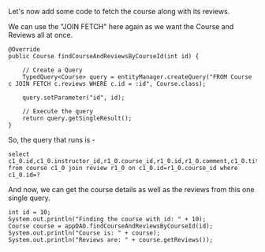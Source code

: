 Let's now add some code to fetch the course along with its reviews.

We can use the "JOIN FETCH" here again as we want the Course and Reviews all at once.

    @Override
    public Course findCourseAndReviewsByCourseId(int id) {

        // Create a Query
        TypedQuery<Course> query = entityManager.createQuery("FROM Course c JOIN FETCH c.reviews WHERE c.id = :id", Course.class);

        query.setParameter("id", id);

        // Execute the query
        return query.getSingleResult();
    }

So, the query that runs is - 

    select c1_0.id,c1_0.instructor_id,r1_0.course_id,r1_0.id,r1_0.comment,c1_0.title from course c1_0 join review r1_0 on c1_0.id=r1_0.course_id where c1_0.id=?

And now, we can get the course details as well as the reviews from this one single query.

    int id = 10;
	System.out.println("Finding the course with id: " + 10);
	Course course = appDAO.findCourseAndReviewsByCourseId(id);
	System.out.println("Course is: " + course);
	System.out.println("Reviews are: " + course.getReviews());
